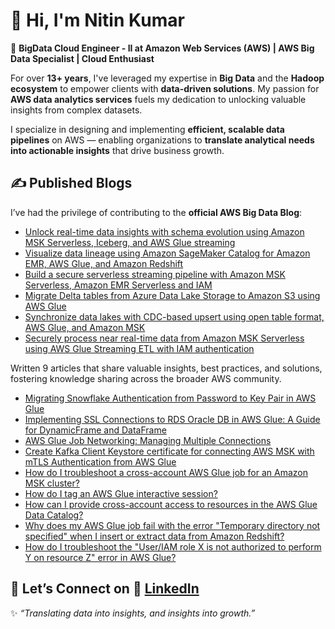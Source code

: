 # 👋 Hi, I'm Nitin Kumar

🚀 **BigData Cloud Engineer - II at Amazon Web Services (AWS) | AWS Big Data Specialist | Cloud Enthusiast**

For over **13+ years**, I've leveraged my expertise in **Big Data** and the **Hadoop ecosystem** to empower clients with **data-driven solutions**. My passion for **AWS data analytics services** fuels my dedication to unlocking valuable insights from complex datasets.  

I specialize in designing and implementing **efficient, scalable data pipelines** on AWS — enabling organizations to **translate analytical needs into actionable insights** that drive business growth.

## ✍️ Published Blogs

I’ve had the privilege of contributing to the **official AWS Big Data Blog**:  

- [Unlock real-time data insights with schema evolution using Amazon MSK Serverless, Iceberg, and AWS Glue streaming](https://aws.amazon.com/blogs/big-data/unlock-real-time-data-insights-with-schema-evolution-using-amazon-msk-serverless-iceberg-and-aws-glue-streaming/)
- [Visualize data lineage using Amazon SageMaker Catalog for Amazon EMR, AWS Glue, and Amazon Redshift](https://aws.amazon.com/blogs/big-data/visualize-data-lineage-using-amazon-sagemaker-catalog-for-amazon-emr-aws-glue-and-amazon-redshift/)
- [Build a secure serverless streaming pipeline with Amazon MSK Serverless, Amazon EMR Serverless and IAM](https://aws.amazon.com/blogs/big-data/build-a-secure-serverless-streaming-pipeline-with-amazon-msk-serverless-amazon-emr-serverless-and-iam/)
- [Migrate Delta tables from Azure Data Lake Storage to Amazon S3 using AWS Glue](https://aws.amazon.com/blogs/big-data/migrate-delta-tables-from-azure-data-lake-storage-to-amazon-s3-using-aws-glue/)  
- [Synchronize data lakes with CDC-based upsert using open table format, AWS Glue, and Amazon MSK](https://aws.amazon.com/blogs/big-data/synchronize-data-lakes-with-cdc-based-upsert-using-open-table-format-aws-glue-and-amazon-msk)  
- [Securely process near real-time data from Amazon MSK Serverless using AWS Glue Streaming ETL with IAM authentication](https://aws.amazon.com/blogs/big-data/securely-process-near-real-time-data-from-amazon-msk-serverless-using-an-aws-glue-streaming-etl-job-with-iam-authentication/)

Written 9 articles that share valuable insights, best practices, and solutions, fostering knowledge sharing across the broader AWS community.

- [Migrating Snowflake Authentication from Password to Key Pair in AWS Glue](https://repost.aws/articles/AR0rXT4COgQ3q2XQZzHrCz7g/migrating-snowflake-authentication-from-password-to-key-pair-in-aws-glue)
- [Implementing SSL Connections to RDS Oracle DB in AWS Glue: A Guide for DynamicFrame and DataFrame](https://repost.aws/articles/ARDXZ96YxkSvOMTiGpX-yobQ/implementing-ssl-connections-to-rds-oracle-db-in-aws-glue-a-guide-for-dynamicframe-and-dataframe)
- [AWS Glue Job Networking: Managing Multiple Connections](https://repost.aws/articles/ARTT49mVccTzuA9bQ2UUQq2g/aws-glue-job-networking-managing-multiple-connections)
- [Create Kafka Client Keystore certificate for connecting AWS MSK with mTLS Authentication from AWS Glue](https://repost.aws/articles/ARVX6gyED3Rj2hIIdz_aGSOQ/create-kafka-client-keystore-certificate-for-connecting-aws-msk-with-mtls-authentication-from-aws-glue)
- [How do I troubleshoot a cross-account AWS Glue job for an Amazon MSK cluster?](https://repost.aws/knowledge-center/glue-troubleshoot-cross-account-msk)
- [How do I tag an AWS Glue interactive session?](https://repost.aws/knowledge-center/glue-tag-interactive-session)
- [How can I provide cross-account access to resources in the AWS Glue Data Catalog?](https://repost.aws/knowledge-center/glue-data-catalog-cross-account-access)
- [Why does my AWS Glue job fail with the error "Temporary directory not specified" when I insert or extract data from Amazon Redshift?](https://repost.aws/knowledge-center/glue-error-redshift-temporary-directory)
- [How do I troubleshoot the "User/IAM role X is not authorized to perform Y on resource Z" error in AWS Glue?](https://repost.aws/knowledge-center/glue-iam-permissions-errors) 

## 🤝 Let’s Connect on 💼 [LinkedIn](https://www.linkedin.com/in/nitinkr91/)  


✨ *“Translating data into insights, and insights into growth.”*  
